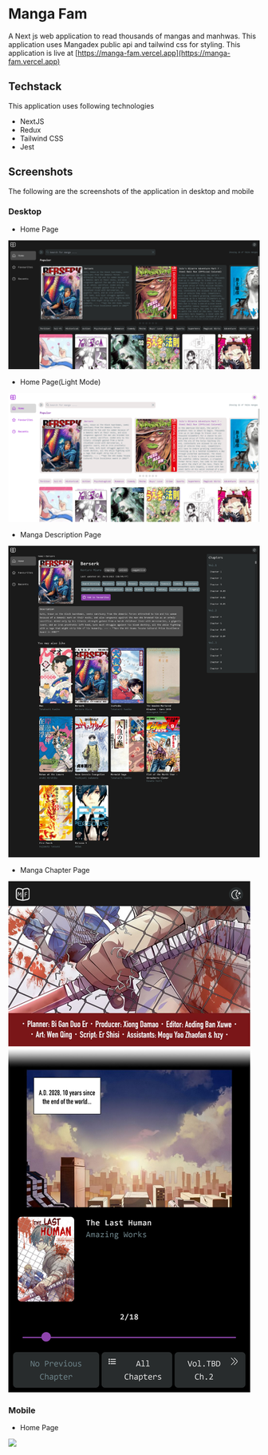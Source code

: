 # Manga Fam

A Next js web application to read thousands of mangas and manhwas. This application uses Mangadex public api and tailwind css for styling.
This application is live at [https://manga-fam.vercel.app](https://manga-fam.vercel.app)

## Techstack

This application uses following technologies

- NextJS
- Redux
- Tailwind CSS
- Jest

## Screenshots

The following are the screenshots of the application in desktop and mobile

### Desktop

- Home Page

![Home Page in Dark mode](screenshots/homepage-dark.png)

- Home Page(Light Mode)

![Home page in Light mode](screenshots/homepage-light.png)

- Manga Description Page

![Manga Description Page](screenshots/manga-description-dark.png)

- Manga Chapter Page

![Manga Chapter page](screenshots/manga-page-dark.png)

### Mobile

- Home Page

<img src="screenshots/homepage-dark-mobile.png" height="200" />
